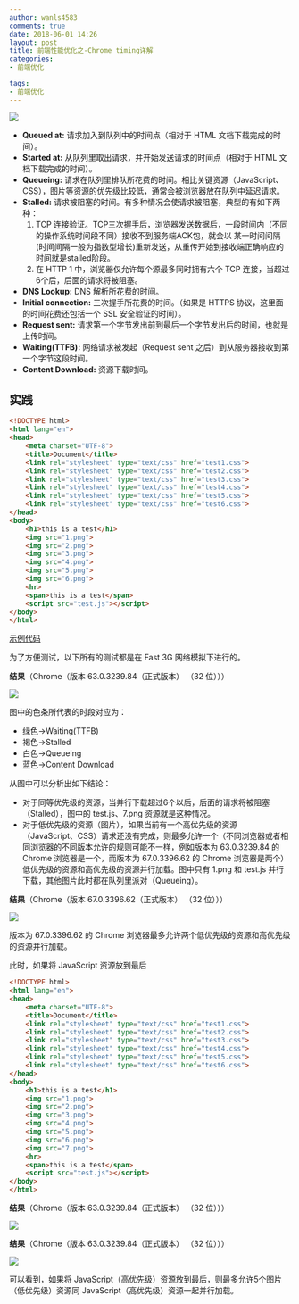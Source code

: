 ```yaml
---
author: wanls4583
comments: true
date: 2018-06-01 14:26
layout: post
title: 前端性能优化之-Chrome timing详解
categories:
- 前端优化

tags:
- 前端优化
---
```


![](http://wanls4583.github.io/images/posts/前端优化/chrome-timing-1.png)

- **Queued at:** 请求加入到队列中的时间点（相对于 HTML 文档下载完成的时间）。
- **Started at:** 从队列里取出请求，并开始发送请求的时间点（相对于 HTML 文档下载完成的时间）。
- **Queueing:** 请求在队列里排队所花费的时间。相比关键资源（JavaScript、CSS），图片等资源的优先级比较低，通常会被浏览器放在队列中延迟请求。
- **Stalled:** 请求被阻塞的时间。有多种情况会使请求被阻塞，典型的有如下两种：
	1. TCP 连接验证。TCP三次握手后，浏览器发送数据后，一段时间内（不同的操作系统时间段不同）接收不到服务端ACK包，就会以 某一时间间隔(时间间隔一般为指数型增长)重新发送，从重传开始到接收端正确响应的时间就是stalled阶段。
	2. 在 HTTP 1 中，浏览器仅允许每个源最多同时拥有六个 TCP 连接，当超过6个后，后面的请求将被阻塞。
- **DNS Lookup:** DNS 解析所花费的时间。
- **Initial connection:** 三次握手所花费的时间。（如果是 HTTPS 协议，这里面的时间花费还包括一个 SSL 安全验证的时间）。
- **Request sent:** 请求第一个字节发出前到最后一个字节发出后的时间，也就是上传时间。
- **Waiting(TTFB):** 网络请求被发起（Request sent 之后）到从服务器接收到第一个字节这段时间。
- **Content Download:** 资源下载时间。

## 实践

```html
<!DOCTYPE html>
<html lang="en">
<head>
    <meta charset="UTF-8">
    <title>Document</title>
    <link rel="stylesheet" type="text/css" href="test1.css">
    <link rel="stylesheet" type="text/css" href="test2.css">
    <link rel="stylesheet" type="text/css" href="test3.css">
    <link rel="stylesheet" type="text/css" href="test4.css">
    <link rel="stylesheet" type="text/css" href="test5.css">
    <link rel="stylesheet" type="text/css" href="test6.css">
</head>
<body>
    <h1>this is a test</h1>
    <img src="1.png">
    <img src="2.png">
    <img src="3.png">
    <img src="4.png">
    <img src="5.png">
    <img src="6.png">
    <hr>
    <span>this is a test</span>
    <script src="test.js"></script>
</body>
</html>
```

[示例代码](https://github.com/wanls4583/wanls4583.github.io/tree/master/code/%E5%89%8D%E7%AB%AF%E4%BC%98%E5%8C%96/chrome-timing)

为了方便测试，以下所有的测试都是在 Fast 3G 网络模拟下进行的。

**结果**（Chrome（版本 63.0.3239.84（正式版本） （32 位）））

![](http://wanls4583.github.io/images/posts/前端优化/chrome-timing-2.png)

图中的色条所代表的时段对应为：

- 绿色->Waiting(TTFB)
- 褐色->Stalled
- 白色->Queueing
- 蓝色->Content Download

从图中可以分析出如下结论：

- 对于同等优先级的资源，当并行下载超过6个以后，后面的请求将被阻塞（Stalled），图中的 test.js、7.png 资源就是这种情况。
- 对于低优先级的资源（图片），如果当前有一个高优先级的资源（JavaScript、CSS）请求还没有完成，则最多允许一个（不同浏览器或者相同浏览器的不同版本允许的规则可能不一样，例如版本为 63.0.3239.84 的 Chrome 浏览器是一个，而版本为 67.0.3396.62 的 Chrome 浏览器是两个）低优先级的资源和高优先级的资源并行加载。图中只有 1.png 和 test.js 并行下载，其他图片此时都在队列里派对（Queueing）。

**结果**（Chrome（版本 67.0.3396.62（正式版本） （32 位）））

![](http://wanls4583.github.io/images/posts/前端优化/chrome-timing-3.png)

版本为 67.0.3396.62 的 Chrome 浏览器最多允许两个低优先级的资源和高优先级的资源并行加载。

此时，如果将 JavaScript 资源放到最后

```html
<!DOCTYPE html>
<html lang="en">
<head>
    <meta charset="UTF-8">
    <title>Document</title>
    <link rel="stylesheet" type="text/css" href="test1.css">
    <link rel="stylesheet" type="text/css" href="test2.css">
    <link rel="stylesheet" type="text/css" href="test3.css">
    <link rel="stylesheet" type="text/css" href="test4.css">
    <link rel="stylesheet" type="text/css" href="test5.css">
    <link rel="stylesheet" type="text/css" href="test6.css">
</head>
<body>
    <h1>this is a test</h1>
    <img src="1.png">
    <img src="2.png">
    <img src="3.png">
    <img src="4.png">
    <img src="5.png">
    <img src="6.png">
    <img src="7.png">
    <hr>
    <span>this is a test</span>
    <script src="test.js"></script>
</body>
</html>
```
**结果**（Chrome（版本 63.0.3239.84（正式版本） （32 位）））

![](http://wanls4583.github.io/images/posts/前端优化/chrome-timing-4.png)

**结果**（Chrome（版本 63.0.3239.84（正式版本） （32 位）））

![](http://wanls4583.github.io/images/posts/前端优化/chrome-timing-5.png)

可以看到，如果将 JavaScript（高优先级）资源放到最后，则最多允许5个图片（低优先级）资源同 JavaScript（高优先级）资源一起并行加载。
